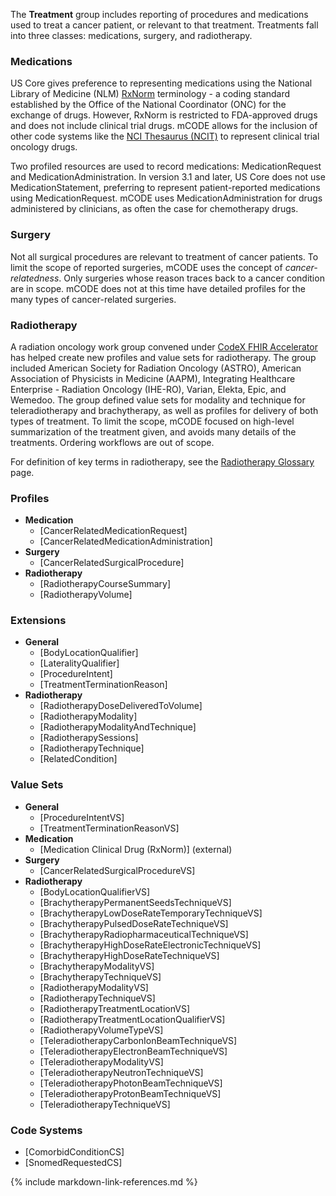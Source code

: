 The **Treatment** group includes reporting of procedures and medications used to treat a cancer patient, or relevant to that treatment. Treatments fall into three classes: medications, surgery, and radiotherapy.

### Medications

US Core gives preference to representing medications using the National Library of Medicine (NLM) [RxNorm](https://www.nlm.nih.gov/research/umls/rxnorm/) terminology - a coding standard established by the Office of the National Coordinator (ONC) for the exchange of drugs. However, RxNorm is restricted to FDA-approved drugs and does not include clinical trial drugs. mCODE allows for the inclusion of other code systems like the [NCI Thesaurus (NCIT)](https://ncit.nci.nih.gov/ncitbrowser/) to represent clinical trial oncology drugs.

Two profiled resources are used to record medications: MedicationRequest and MedicationAdministration. In version 3.1 and later, US Core does not use MedicationStatement, preferring to represent patient-reported medications using MedicationRequest. mCODE uses MedicationAdministration for drugs administered by clinicians, as often the case for chemotherapy drugs.

### Surgery

Not all surgical procedures are relevant to treatment of cancer patients. To limit the scope of reported surgeries, mCODE uses the concept of _cancer-relatedness_. Only surgeries whose reason traces back to a cancer condition are in scope. mCODE does not at this time have detailed profiles for the many types of cancer-related surgeries.

### Radiotherapy

A radiation oncology work group convened under [CodeX FHIR Accelerator](https://confluence.hl7.org/display/COD/CodeX+Home) has helped create new profiles and value sets for radiotherapy. The group included American Society for Radiation Oncology (ASTRO), American Association of Physicists in Medicine (AAPM), Integrating Healthcare Enterprise - Radiation Oncology (IHE-RO), Varian, Elekta, Epic, and Wemedoo. The group defined value sets for modality and technique for teleradiotherapy and brachytherapy, as well as profiles for delivery of both types of treatment. To limit the scope, mCODE focused on high-level summarization of the treatment given, and avoids many details of the treatments. Ordering workflows are out of scope.


For definition of key terms in radiotherapy, see the [Radiotherapy Glossary](glossary.html) page.

### Profiles

* **Medication**
  * [CancerRelatedMedicationRequest]
  * [CancerRelatedMedicationAdministration]
* **Surgery**
  * [CancerRelatedSurgicalProcedure]
* **Radiotherapy**
  * [RadiotherapyCourseSummary]
  * [RadiotherapyVolume]

### Extensions

* **General**
  * [BodyLocationQualifier]
  * [LateralityQualifier]
  * [ProcedureIntent]
  * [TreatmentTerminationReason]
* **Radiotherapy**
  * [RadiotherapyDoseDeliveredToVolume]
  * [RadiotherapyModality]
  * [RadiotherapyModalityAndTechnique]
  * [RadiotherapySessions]
  * [RadiotherapyTechnique]
  * [RelatedCondition]

### Value Sets

* **General**
  * [ProcedureIntentVS]
  * [TreatmentTerminationReasonVS]
* **Medication**
  * [Medication Clinical Drug (RxNorm)] (external)
* **Surgery**
  * [CancerRelatedSurgicalProcedureVS]
* **Radiotherapy**
  * [BodyLocationQualifierVS]
  * [BrachytherapyPermanentSeedsTechniqueVS]
  * [BrachytherapyLowDoseRateTemporaryTechniqueVS]
  * [BrachytherapyPulsedDoseRateTechniqueVS]
  * [BrachytherapyRadiopharmaceuticalTechniqueVS]
  * [BrachytherapyHighDoseRateElectronicTechniqueVS]
  * [BrachytherapyHighDoseRateTechniqueVS]
  * [BrachytherapyModalityVS]
  * [BrachytherapyTechniqueVS]
  * [RadiotherapyModalityVS]
  * [RadiotherapyTechniqueVS]
  * [RadiotherapyTreatmentLocationVS]
  * [RadiotherapyTreatmentLocationQualifierVS]
  * [RadiotherapyVolumeTypeVS]
  * [TeleradiotherapyCarbonIonBeamTechniqueVS]
  * [TeleradiotherapyElectronBeamTechniqueVS]
  * [TeleradiotherapyModalityVS]
  * [TeleradiotherapyNeutronTechniqueVS]
  * [TeleradiotherapyPhotonBeamTechniqueVS]
  * [TeleradiotherapyProtonBeamTechniqueVS]
  * [TeleradiotherapyTechniqueVS]

### Code Systems

* [ComorbidConditionCS]
* [SnomedRequestedCS]

{% include markdown-link-references.md %}
